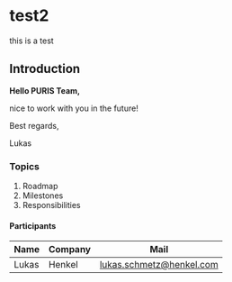 # test2

this is a test

## Introduction
__Hello PURIS Team,__

nice to work with you in the future!

Best regards,

Lukas

### Topics

1. Roadmap
2. Milestones
3. Responsibilities

#### Participants

|Name|Company|Mail|
|-|-|-|
Lukas|Henkel|lukas.schmetz@henkel.com|